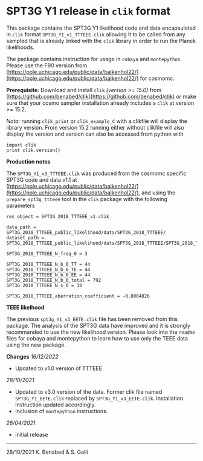 # SPT3G Y1 release in `clik` format

This package contains the SPT3G Y1 likelihood code and data encapsulated in `clik` format `SPT3G_Y1_v1_TTTEEE.clik` allowing it to be called from any sampled that is already linked with the `clik` library in order to run the Planck likelihoods.

The package contains instruction for usage in `cobaya` and `montepython`.
Please use the F90 version from [https://pole.uchicago.edu/public/data/balkenhol22/](https://pole.uchicago.edu/public/data/balkenhol22/) for cosmomc.

**Prerequisite**:
Download and install `clik` _(version >= 15.0)_ from [https://github.com/benabed/clik](https://github.com/benabed/clik)  or make sure that your cosmo sampler installation already includes a `clik` at version >= 15.2. 

_Nota:_ running `clik_print` or `clik_example_C` with a clikfile will display the library version. From version 15.2 running either without clikfile will also display the version and version can also be accessed from python with 

	import clik
	print clik.version()


**Production notes**

The `SPT3G_Y1_v3_TTTEEE.clik` was produced from the cosmomc specific SPT3G code and data v1.1 at [https://pole.uchicago.edu/public/data/balkenhol22/](https://pole.uchicago.edu/public/data/balkenhol22/), and using the `prepare_spt3g_ttteee` tool in the `clik` package with the following parameters 

	res_object = SPT3G_2018_TTTEEE_v1.clik

	data_path = SPT3G_2018_TTTEEE_public_likelihood/data/SPT3G_2018_TTTEEE/
	dataset_path = SPT3G_2018_TTTEEE_public_likelihood/data/SPT3G_2018_TTTEEE/SPT3G_2018_TTTEEE.dataset

	SPT3G_2018_TTTEEE_N_freq_0 = 3

	SPT3G_2018_TTTEEE_N_b_0_TT = 44
	SPT3G_2018_TTTEEE_N_b_0_TE = 44
	SPT3G_2018_TTTEEE_N_b_0_EE = 44
	SPT3G_2018_TTTEEE_N_b_0_total = 792
	SPT3G_2018_TTTEEE_N_s_0 = 18

	SPT3G_2018_TTTEEE_aberration_coefficient = -0.0004826

**TEEE likelhood**

The previous `spt3g_Y1_v3_EETE.clik` file has been removed from this package. The analysis of the SPT3G data have improved and it is strongly recommanded to use the new likelihood version. Please look into the `readme` files for cobaya and montepython to learn how to use only the TEEE data using the new package.


**Changes**
*16/12/2022*

- Updated to v1.0 version of TTTEEE

*28/10/2021*
	
- Updated to v3.0 version of the data. Former clik file named `SPT3G_Y1_EETE.clik` replaced by `SPT3G_Y1_v3_EETE.clik`. Installation instruction updated accordingly. 
- Inclusion of `montepython` instructions.
  
*26/04/2021*

- initial release

----------
28/10/2021
K. Benabed & S. Galli
